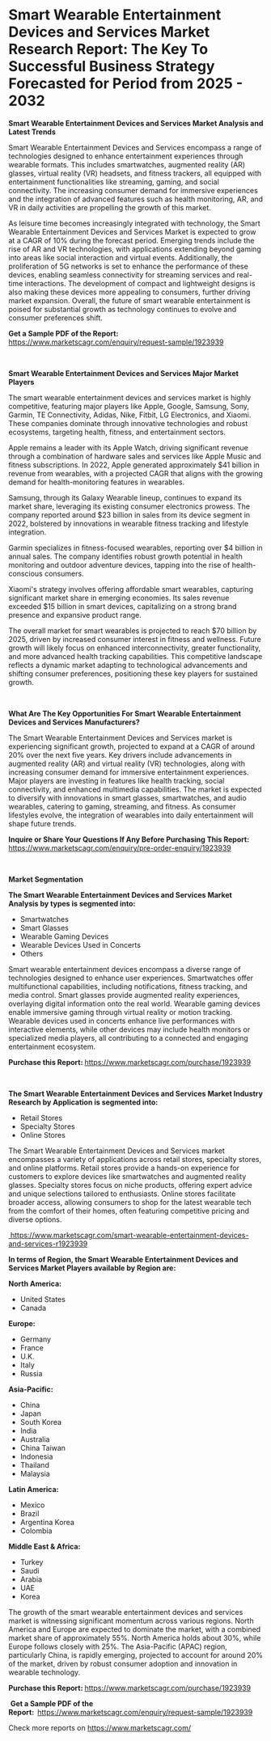 <p><h1>Smart Wearable Entertainment Devices and Services Market Research Report: The Key To Successful Business Strategy Forecasted for Period from 2025 - 2032</h1></p><p><strong>Smart Wearable Entertainment Devices and Services Market Analysis and Latest Trends</strong></p>
<p><p>Smart Wearable Entertainment Devices and Services encompass a range of technologies designed to enhance entertainment experiences through wearable formats. This includes smartwatches, augmented reality (AR) glasses, virtual reality (VR) headsets, and fitness trackers, all equipped with entertainment functionalities like streaming, gaming, and social connectivity. The increasing consumer demand for immersive experiences and the integration of advanced features such as health monitoring, AR, and VR in daily activities are propelling the growth of this market.</p><p>As leisure time becomes increasingly integrated with technology, the Smart Wearable Entertainment Devices and Services Market is expected to grow at a CAGR of 10% during the forecast period. Emerging trends include the rise of AR and VR technologies, with applications extending beyond gaming into areas like social interaction and virtual events. Additionally, the proliferation of 5G networks is set to enhance the performance of these devices, enabling seamless connectivity for streaming services and real-time interactions. The development of compact and lightweight designs is also making these devices more appealing to consumers, further driving market expansion. Overall, the future of smart wearable entertainment is poised for substantial growth as technology continues to evolve and consumer preferences shift.</p></p>
<p><strong>Get a Sample PDF of the Report:&nbsp;</strong> <a href="https://www.marketscagr.com/enquiry/request-sample/1923939?utm_campaign=1998&utm_medium=2&utm_source=Github&utm_content=ia&utm_term=14012025&utm_id=smart-wearable-entertainment-devices-and-services">https://www.marketscagr.com/enquiry/request-sample/1923939</a></p>
<p>&nbsp;</p>
<p><strong>Smart Wearable Entertainment Devices and Services Major Market Players</strong></p>
<p><p>The smart wearable entertainment devices and services market is highly competitive, featuring major players like Apple, Google, Samsung, Sony, Garmin, TE Connectivity, Adidas, Nike, Fitbit, LG Electronics, and Xiaomi. These companies dominate through innovative technologies and robust ecosystems, targeting health, fitness, and entertainment sectors.</p><p>Apple remains a leader with its Apple Watch, driving significant revenue through a combination of hardware sales and services like Apple Music and fitness subscriptions. In 2022, Apple generated approximately $41 billion in revenue from wearables, with a projected CAGR that aligns with the growing demand for health-monitoring features in wearables.</p><p>Samsung, through its Galaxy Wearable lineup, continues to expand its market share, leveraging its existing consumer electronics prowess. The company reported around $23 billion in sales from its device segment in 2022, bolstered by innovations in wearable fitness tracking and lifestyle integration. </p><p>Garmin specializes in fitness-focused wearables, reporting over $4 billion in annual sales. The company identifies robust growth potential in health monitoring and outdoor adventure devices, tapping into the rise of health-conscious consumers.</p><p>Xiaomi's strategy involves offering affordable smart wearables, capturing significant market share in emerging economies. Its sales revenue exceeded $15 billion in smart devices, capitalizing on a strong brand presence and expansive product range.</p><p>The overall market for smart wearables is projected to reach $70 billion by 2025, driven by increased consumer interest in fitness and wellness. Future growth will likely focus on enhanced interconnectivity, greater functionality, and more advanced health tracking capabilities. This competitive landscape reflects a dynamic market adapting to technological advancements and shifting consumer preferences, positioning these key players for sustained growth.</p></p>
<p>&nbsp;</p>
<p><strong>What Are The Key Opportunities For Smart Wearable Entertainment Devices and Services Manufacturers?</strong></p>
<p><p>The Smart Wearable Entertainment Devices and Services market is experiencing significant growth, projected to expand at a CAGR of around 20% over the next five years. Key drivers include advancements in augmented reality (AR) and virtual reality (VR) technologies, along with increasing consumer demand for immersive entertainment experiences. Major players are investing in features like health tracking, social connectivity, and enhanced multimedia capabilities. The market is expected to diversify with innovations in smart glasses, smartwatches, and audio wearables, catering to gaming, streaming, and fitness. As consumer lifestyles evolve, the integration of wearables into daily entertainment will shape future trends.</p></p>
<p><strong>Inquire or Share Your Questions If Any Before Purchasing This Report:</strong> <a href="https://www.marketscagr.com/enquiry/pre-order-enquiry/1923939?utm_campaign=1998&utm_medium=2&utm_source=Github&utm_content=ia&utm_term=14012025&utm_id=smart-wearable-entertainment-devices-and-services">https://www.marketscagr.com/enquiry/pre-order-enquiry/1923939</a></p>
<p>&nbsp;</p>
<p><strong>Market Segmentation</strong></p>
<p><strong>The Smart Wearable Entertainment Devices and Services Market Analysis by types is segmented into:</strong></p>
<p><ul><li>Smartwatches</li><li>Smart Glasses</li><li>Wearable Gaming Devices</li><li>Wearable Devices Used in Concerts</li><li>Others</li></ul></p>
<p><p>Smart wearable entertainment devices encompass a diverse range of technologies designed to enhance user experiences. Smartwatches offer multifunctional capabilities, including notifications, fitness tracking, and media control. Smart glasses provide augmented reality experiences, overlaying digital information onto the real world. Wearable gaming devices enable immersive gaming through virtual reality or motion tracking. Wearable devices used in concerts enhance live performances with interactive elements, while other devices may include health monitors or specialized media players, all contributing to a connected and engaging entertainment ecosystem.</p></p>
<p><strong>Purchase this Report:&nbsp;</strong><a href="https://www.marketscagr.com/purchase/1923939?utm_campaign=1998&utm_medium=2&utm_source=Github&utm_content=ia&utm_term=14012025&utm_id=smart-wearable-entertainment-devices-and-services">https://www.marketscagr.com/purchase/1923939</a></p>
<p>&nbsp;</p>
<p><strong>The Smart Wearable Entertainment Devices and Services Market Industry Research by Application is segmented into:</strong></p>
<p><ul><li>Retail Stores</li><li>Specialty Stores</li><li>Online Stores</li></ul></p>
<p><p>The Smart Wearable Entertainment Devices and Services market encompasses a variety of applications across retail stores, specialty stores, and online platforms. Retail stores provide a hands-on experience for customers to explore devices like smartwatches and augmented reality glasses. Specialty stores focus on niche products, offering expert advice and unique selections tailored to enthusiasts. Online stores facilitate broader access, allowing consumers to shop for the latest wearable tech from the comfort of their homes, often featuring competitive pricing and diverse options.</p></p>
<p><a href="https://www.marketscagr.com/smart-wearable-entertainment-devices-and-services-r1923939?utm_campaign=1998&utm_medium=2&utm_source=Github&utm_content=ia&utm_term=14012025&utm_id=smart-wearable-entertainment-devices-and-services">&nbsp;https://www.marketscagr.com/smart-wearable-entertainment-devices-and-services-r1923939</a></p>
<p><strong>In terms of Region, the Smart Wearable Entertainment Devices and Services Market Players available by Region are:</strong></p>
<p>
    <p> <strong> North America: </strong>
        <ul>
            <li>United States</li>
            <li>Canada</li>
        </ul>
        </p> 
    <p> <strong> Europe: </strong>
        <ul>
            <li>Germany</li>
            <li>France</li>
            <li>U.K.</li>
            <li>Italy</li>
            <li>Russia</li>
        </ul>
        </p> 
    <p> <strong> Asia-Pacific: </strong>
        <ul>
            <li>China</li>
            <li>Japan</li>
            <li>South Korea</li>
            <li>India</li>
            <li>Australia</li>
            <li>China Taiwan</li>
            <li>Indonesia</li>
            <li>Thailand</li>
            <li>Malaysia</li>
        </ul>
        </p> 
    <p> <strong> Latin America: </strong>
        <ul>
            <li>Mexico</li>
            <li>Brazil</li>
            <li>Argentina Korea</li>
            <li>Colombia</li>
        </ul>
        </p> 
    <p> <strong> Middle East & Africa: </strong>
        <ul>
            <li>Turkey</li>
            <li>Saudi</li>
            <li>Arabia</li>
            <li>UAE</li>
            <li>Korea</li>
        </ul>
    </p>
    </p>
<p><p>The growth of the smart wearable entertainment devices and services market is witnessing significant momentum across various regions. North America and Europe are expected to dominate the market, with a combined market share of approximately 55%. North America holds about 30%, while Europe follows closely with 25%. The Asia-Pacific (APAC) region, particularly China, is rapidly emerging, projected to account for around 20% of the market, driven by robust consumer adoption and innovation in wearable technology.</p></p>
<p><strong>Purchase this Report: </strong><a href="https://www.marketscagr.com/purchase/1923939?utm_campaign=1998&utm_medium=2&utm_source=Github&utm_content=ia&utm_term=14012025&utm_id=smart-wearable-entertainment-devices-and-services">https://www.marketscagr.com/purchase/1923939</a></p>
<p>&nbsp;<strong>Get a Sample PDF of the Report:&nbsp;&nbsp;</strong><a href="https://www.marketscagr.com/enquiry/request-sample/1923939?utm_campaign=1998&utm_medium=2&utm_source=Github&utm_content=ia&utm_term=14012025&utm_id=smart-wearable-entertainment-devices-and-services">https://www.marketscagr.com/enquiry/request-sample/1923939</a></p>
<p><strong></strong></p>
<p>Check more reports on <a href="https://www.marketscagr.com/?utm_campaign=1998&utm_medium=2&utm_source=Github&utm_content=ia&utm_term=14012025&utm_id=smart-wearable-entertainment-devices-and-services">https://www.marketscagr.com/</a></p>